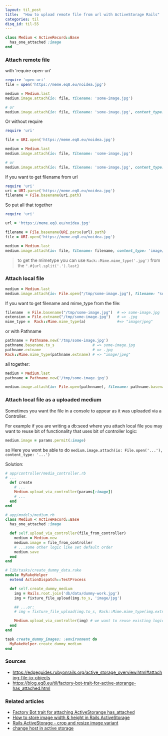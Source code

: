 ```yaml
---
layout: til_post
title:  "How to upload remote file from url with ActiveStorage Rails"
categories: til
disq_id: til-55
---
```


```ruby
class Medium < ActiveRecord::Base
  has_one_attached :image
end
```

### Attach remote file

with 'require open-uri'

```ruby
require 'open-uri'
file = open('https://meme.eq8.eu/noidea.jpg')

medium = Medium.last
medium.image.attach(io: file, filename: 'some-image.jpg')

# or
medium.image.attach(io: file, filename: 'some-image.jpg', content_type: 'image/jpg')
```

Or without require

```ruby
require 'uri'

file = URI.open('https://meme.eq8.eu/noidea.jpg')

medium = Medium.last
medium.image.attach(io: file, filename: 'some-image.jpg')

# or
medium.image.attach(io: file, filename: 'some-image.jpg', content_type: 'image/jpg')
```

If you want to get filename from url

```ruby
require 'uri'
uri = URI.parse('https://meme.eq8.eu/noidea.jpg')
filename = File.basename(uri.path)
```

So put all that together


```ruby
require 'uri'

url = 'https://meme.eq8.eu/noidea.jpg'

filename = File.basename(URI.parse(url).path)
file = URI.open('https://meme.eq8.eu/noidea.jpg')

medium = Medium.last
medium.image.attach(io: file, filename: filename, content_type: 'image/jpg')
```

> to get the mimetype you can use `Rack::Mime.mime_type('.jpg')` from
> the `".#{url.split('.').last}`

### Attach local file

```ruby
medium = Medium.last
medium.image.attach(io: File.open("/tmp/some-image.jpg"), filename: "some-image.jpg", content_type: "image/jpg")
```

If you want to get filename and mime_type from the file:

```ruby
filename  = File.basename("/tmp/some-image.jpg")  # => some-image.jpg
extension = File.extname("/tmp/some-image.jpg")   # => .jpg
mime_type =  Rack::Mime.mime_type(a)              #=> "image/jpeg"
```

or with Pathname

```ruby
pathname = Pathname.new('/tmp/some-image.jpg')
pathname.basename.to_s                 # => some-image.jpg
pathname.extname                       # => .jpg
Rack::Mime.mime_type(pathname.extname) # => "image/jpeg"
```

all together: 

```ruby
medium = Medium.last
pathname = Pathname.new('/tmp/some-image.jpg')

medium.image.attach(io: File.open(pathnname), filename: pathname.basename.to_s, content_type: Rack::Mime.mime_type(pathname.extname))
```

### Attach local file as a uploaded medium

Sometimes you want the file in a console to appear as it was uploaded via a
Controller.

For example if you are writing a db:seed where you attach local file you
may want to reuse bit of functionality that uses bit of controller logic:

```ruby
medium.image = params.permit(:image)
```

so Here you wont be able to do `medium.image.attach(io: File.open('...'), content_type: '...')`

Solution:

```ruby
# app/controller/media_controller.rb
# ...
  def create
    # ...
    Medium.upload_via_controller(params[:image])
    # ...
  end
end
```

```ruby
# app/models/medium.rb
class Medium < ActiveRecord::Base
  has_one_attached :image

  def self.upload_via_controller(file_from_controller)
    medium = Medium.new
    medium.image = file_from_controller
    # ...some other logic like set default order 
    medium.save
  end
end
```

```ruby
# lib/tasks/create_dummy_data.rake
module MyRakeHelper
  extend ActionDispatch::TestProcess

  def self.create_dummy_medium
    img = Rails.root.join('db/data/dummy-work.jpg')
    img = fixture_file_upload(img.to_s, 'image/jpg')

    ## ...or:
    # img = fixture_file_upload(img.to_s, Rack::Mime.mime_type(img.extname))

    Medium.upload_via_controller(img) # we want to reuse existing logic in our raketask
  end
end

task create_dummy_images: :environment do
  MyRakeHelper.create_dummy_medium
end
```

### Sources

* <https://edgeguides.rubyonrails.org/active_storage_overview.html#attaching-file-io-objects>
* <https://blog.eq8.eu/til/factory-bot-trait-for-active-storange-has_attached.html>

### Related articles

* [Factory Bot trait for attaching ActiveStorange has_attached](https://blog.eq8.eu/til/factory-bot-trait-for-active-storange-has_attached.html)
* [How to store image width & height in Rails ActiveStorage](https://blog.eq8.eu/til/image-width-and-height-in-rails-activestorage.html)
* [Rails ActiveStorage - crop and resize image variant](https://blog.eq8.eu/til/rails-active-storage-crop-and-resize.html)
* [change host in active storage](https://blog.eq8.eu/til/ruby-on-rails-active-storage-how-to-change-host-for-url_for.html)
